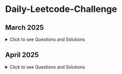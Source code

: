 # Daily-Leetcode-Challenge
## March 2025
<details>
<summary>Click to see Questions and Solutions</summary>

| Date | Problem | Difficulty | Solution Link |
|------|---------|------------|---------------|
| 2025-03-01 | [2460. Apply operations to an array](https://leetcode.com/problems/apply-operations-to-an-array/) | Easy | [Solution](./March/2460apply_operations_to_an_array.java) |
| 2025-03-02 | [2570. Merge_two_2D_array_by_summing_values](https://leetcode.com/problems/merge-two-2d-arrays-by-summing-values/) | Easy | [Solution](./March/2570_merge_two_2D_array_by_summing_values.java) |
| 2025-03-03 | [2161. Partition Array According to Given Pivot](https://leetcode.com/problems/partition-array-according-to-given-pivot/) | Medium | [Solution](./March/2161partition_array_according_to_given_pivot.java) |
| 2025-03-04 | [1780. Check if Number is a Sum of Powers of Three](https://leetcode.com/problems/check-if-number-is-a-sum-of-powers-of-three/) | Medium | [Solution](./March/1780chek_if_number_is_sum_of_powers_of_three.java) |
| 2025-03-05 | [2579. Count Total Number of Colored Cells](https://leetcode.com/problems/count-total-number-of-colored-cells/) | Medium | [Solution](./March/2579count_total_number_of_colored_cells.java) |
| 2025-03-06 | [2965. Find Missing and Repeated Values](https://leetcode.com/problems/find-missing-and-repeated-values/) | Easy | [Solution](./March/2965Find_Missing_and_Repeated_Values.java) |
| 2025-03-07 | [2523. Closest Prime Numbers in Range](https://leetcode.com/problems/closest-prime-numbers-in-range/) | Medium | [Solution](./March/2523Closest_Prime_Numbers_in_Range.java) |
| 2025-03-08 | [2379. Minimum Recolors to Get K Consecutive Black Blocks](https://leetcode.com/problems/minimum-recolors-to-get-k-consecutive-black-blocks/) | Easy | [Solution](./March/2379Minimum_Recolors_to_Get_K_Consecutive_Black_Blocks.java) |
| 2025-03-09 | [3208. Alternating Groups II](https://leetcode.com/problems/alternating-groups-ii/) | Medium | [Solution](./March/3208Alternating_Groups_II.java) |
| 2025-03-10 | [3306. Count of Substrings Containing Every Vowel and K Consonants II](https://leetcode.com/problems/count-of-substrings-containing-every-vowel-and-k-consonants-ii/) | Medium | [Solution](./March/3306Count_of_Substrings_Containing_Every_Vowel_and_K_Consonants_II.java) |
| 2025-03-11 | [1358. Number of Substrings Containing All Three Characters](https://leetcode.com/problems/number-of-substrings-containing-all-three-characters/) | Medium | [Solution](./March/1358Number_of_Substrings_Containing_All_Three_Characters.java) |
| 2025-03-12 | [2529. Maximum Count of Positive Integer and Negative Integer](https://leetcode.com/problems/maximum-count-of-positive-integer-and-negative-integer/) | Easy | [Solution](./March/2529Maximum_Count_of_Positive_Integer_and_Negative_Integer.java) |
| 2025-03-13 | [3356. Zero Array Transformation II](https://leetcode.com/problems/zero-array-transformation-ii/) | Medium | [Solution](./March/3356Zero_Array_Transformation_II.java) |
| 2025-03-14 | [2226. Maximum Candies Allocated to K Children](https://leetcode.com/problems/maximum-candies-allocated-to-k-children/) | Medium | [Solution](./March/2226Maximum_Candies_Allocated_to_K_Children.java) |
| 2025-03-15 | [2560. House Robber IV](https://leetcode.com/problems/house-robber-iv/) | Medium | [Solution](./March/2560House_Robber_IV.java) |
| 2025-03-16 | [2594. Minimum Time to Repair Cars](https://leetcode.com/problems/minimum-time-to-repair-cars/) | Medium | [Solution](./March/2594Minimum_Time_to_Repair_Cars.java) |
| 2025-03-17 | [2206. Divide Array Into Equal Pairs](https://leetcode.com/problems/divide-array-into-equal-pairs/) | Easy | [Solution](./March/2206Divide_Array_Into_Equal_Pairs.java) |
| 2025-03-18 | [2401. Longest Nice Subarray](https://leetcode.com/problems/longest-nice-subarray/) | Medium | [Solution](./March/2401Longest_Nice_Subarray.java) |















</details>

## April 2025
<details>
<summary>Click to see Questions and Solutions</summary>

| Date | Problem | Difficulty | Solution Link |
|------|---------|------------|---------------|
| 2025-04-06 | [368. Largest Divisible Subset](https://leetcode.com/problems/largest-divisible-subset/) | Medium | [Solution](./April/368Largest_Divisible_Subset.java) |
| 2025-04-09 | [3375. Minimum Operations to Make Array Values Equal to K](https://leetcode.com/problems/minimum-operations-to-make-array-values-equal-to-k/) | Easy | [Solution](./April/3375Minimum_Operations_to_make_array_values_equal_to_k.java) |
| 2025-04-11 | [2843. Count Symmetric Integers](https://leetcode.com/problems/count-symmetric-integers/) | Easy | [Solution](./April/2843Count_Symmetric_integers.java) |

</details>
